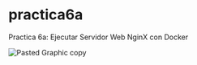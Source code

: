 # practica6a
Practica 6a: Ejecutar Servidor Web NginX con Docker

![Pasted Graphic copy](https://github.com/user-attachments/assets/3384e631-41d6-4ee9-958e-21bb66aa733b)
